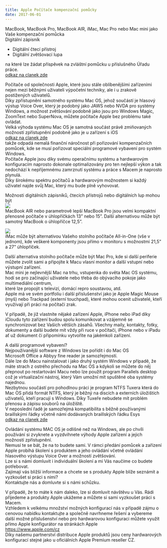 ```yaml
---
title: Apple Počítače kompenzační pomůcky
date: 2017-06-01
---
```


MacBook, MacBook Pro, MacBook AIR, iMac, Mac Pro nebo Mac mini jako Vaše kompenzační pomůcka  
Digitální zápisník  
- Digitální čtecí přístroj  
- Digitální zvětšovací lupa  
  
na které lze žádat příspěvek na zvláštní pomůcku u příslušného Úřadu práce.  
[odkaz na clanek zde](/clanky/apple-pocitace)  

Počítače od společnosti Apple, které jsou stále oblíbenějšími zařízeními nejen mezi běžnými uživateli výpočetní techniky, ale i u zrakově postižených uživatelů.  
Díky zpřístupnění samotného systému Mac OS, jehož součástí je hlasový výstup Voice Over, který je podobný jako JAWS nebo NVDA pro systémy Windows, a možnost zvětšování podobně jako jsou pro Windows Magic, ZoomText nebo SuperNova, můžete počítače Apple bez problému také ovládat.  
Velká výhoda systému Mac OS je samotná součást právě zmiňovaných možností zpřístupnění podobně jako je u zařízení s iOS  
[odkaz na clanek zde](/clanky/multifunkcni-elektronicka-komunikacni-pomucka)  
takže odpadá nemalá finanční náročnost při pořizování kompenzačních pomůcek, kde se musí pořizovat speciální programové vybavení pro systém Windows.  
Počítače Apple jsou díky svému operačnímu systému a hardwarovým konfiguracím naprosto dokonale optimalizovány pro ten nejlepší výkon a tak nedochází k nepříjemnému zamrznutí systému a práce s Macem je naprosto plynulá.  
Díky širokému spektru počítačů a hardwarovým možnostem si každý uživatel najde svůj Mac, který mu bude plně vyhovovat.  

Možnosti digitálních zápisníků, čtecích přístrojů nebo digitálních lup mohou být  
[![](/soubory/MacBook%20Air.JPG)](/soubory/MacBook%20Air.JPG)  
MacBook AIR nebo parametrově lepší MacBook Pro jsou velmi kompaktní přenosné počítače v úhlopříčkách 13” nebo 15”. Další alternativou může být samotný MacBook o úhlopříčce 12,5”.  

[![](/soubory/MacBook%20Pro.JPG)](/soubory/MacBook%20Pro.JPG)  
iMac může být alternativou Vašeho stolního počítače All-in-One (vše v jednom), kde veškeré komponenty jsou přímo v monitoru s možnostmi 21,5” a 27” úhlopříček.  

Další alternativa stolního počítače může být Mac Pro, kde si další periferie můžete zvolit sami a připojíte k Macu vlasní monitor a další vstupní nebo výstupní zařízení.  
Mac mini je nejlevnější Mac na trhu, vstupenka do světa Mac OS systému, hodí se pro začínající uživatele nebo třeba do obývacího pokoje jako multimediální centrum,  
které lze propojit s televizí, domácí repro soustavou, atd.  
Apple má ve svém portfoliu i další příslušenství jako je Apple Magic Mouse (myš) nebo Trackpad (externí touchpad), které mohou ocenit uživatelé, kteří využívají při práci na počítači zrak.  
  
V případě, že již vlastníte nějaké zařízení Apple, iPhone nebo iPad díky iCloudu tyto zařízení budou spolu komunikovat a vzájemně se synchronizovat bez Vašich větších zásahů. Všechny maily, kontakty, fotky, dokumenty a další budete mít vždy při ruce v počítači, iPhone nebo v iPadu ať už dokument či připomínku vytvoříte na jakémkoli zařízení.  

A další programové vybavení?  
Nejpoužívanější software z Windows lze pořídit i do Mac OS  
Microsoft Office a Abbyy fine reader je samozřejmostí.  
Dále lze do Macu nainstalovat i jako druhý systém Windows v případě, že máte strach z ostrého přechodu na Mac OS a kdykoli se můžete do něj přepnout po restartování Macu nebo lze použít program Parallels desktop což je virtualizační nástroj, který Vám umožní mít spuštěné oba systémy najednou.  
Nezbytnou součástí pro pohodlnou práci je program NTFS Tuxera která do Mac OS přidá formát NTFS, který je běžný na discích a externích úložištích uživatelů, kteří pracují s Windows. Díky Tuxeře nebudete mít problém přenosu a zápisu souborů na úložiště.  
V neposlední řadě je samozřejmá kompatibilita s běžně používanými braillskými řádky včetně námi dodávaných braillských řádku Esys  
[odkaz na clanek zde](/clanky/braillske-radky-esys)  

Ovládání systému MAC OS je odlišné než na Windows, ale po chvíli používání si zvyknete a vyzdvihnete výhody Apple zařízení a jejich možností zpřístupnění.  
Nemusí te se bát, že na to budete sami. V rámci předání pomůcek a zařízení Apple probíhá školení s produktem a jeho ovládání včetně ovládání hlasového výstupu Voice Over a možností zvětšování.  
Lze si s námi domluvit i individuální školení a mi Vás naučíme co budete potřebovat.  
Zajímají vás bližší informace a chcete se s produkty Apple blíže seznámit a vyzkoušet si práci s nimi?  
Kontaktujte nás a domluvte si s námi schůzku.  

V případě, že to máte k nám daleko, lze si domluvit návštěvu u Vás. Rádi přijedeme a produkty Apple ukážeme a můžete si sami vyzkoušet práci s Macem.  
Vzhledem k velkému množství možných konfigurací nás v případě zájmu o cenovou nabídku kontaktujte a společně navrhneme řešení a vybereme další možné příslušenství nebo pro hardwarovou konfiguraci můžete využít přímo Apple konfigurátor na stránkách Apple  
https://www.apple.com/cz  
Díky našemu partnerství distribuce Apple produktů jsou ceny hardwarových konfigurací stejné jako u oficiálních Apple Premium reseller CZ.
